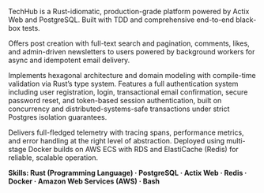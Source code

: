 TechHub is a Rust-idiomatic, production-grade platform powered by Actix Web and PostgreSQL. Built with TDD and comprehensive end-to-end black-box tests.

Offers post creation with full-text search and pagination, comments, likes, and admin-driven newsletters to users powered by background workers for async and idempotent email delivery.

Implements hexagonal architecture and domain modeling with compile-time validation via Rust’s type system. Features a full authentication system including user registration, login, transactional email confirmation, secure password reset, and token-based session authentication, built on concurrency and distributed-systems-safe transactions under strict Postgres isolation guarantees.

Delivers full-fledged telemetry with tracing spans, performance metrics, and error handling at the right level of abstraction. Deployed using multi-stage Docker builds on AWS ECS with RDS and ElastiCache (Redis) for reliable, scalable operation.

**Skills: Rust (Programming Language) · PostgreSQL · Actix Web · Redis · Docker · Amazon Web Services (AWS) · Bash**
